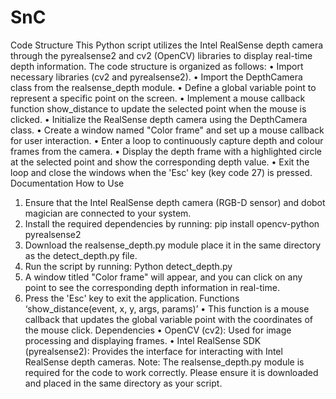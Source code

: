 # SnC


Code Structure
This Python script utilizes the Intel RealSense depth camera through the pyrealsense2 and cv2 (OpenCV) libraries to display real-time depth information. The code structure is organized as follows:
•	Import necessary libraries (cv2 and pyrealsense2).
•	Import the DepthCamera class from the realsense_depth module.
•	Define a global variable point to represent a specific point on the screen.
•	Implement a mouse callback function show_distance to update the selected point when the mouse is clicked.
•	Initialize the RealSense depth camera using the DepthCamera class.
•	Create a window named "Color frame" and set up a mouse callback for user interaction.
•	Enter a loop to continuously capture depth and colour frames from the camera.
•	Display the depth frame with a highlighted circle at the selected point and show the corresponding depth value.
•	Exit the loop and close the windows when the 'Esc' key (key code 27) is pressed.
Documentation
How to Use
1.	Ensure that the Intel RealSense depth camera (RGB-D sensor) and dobot magician are connected to your system.
2.	Install the required dependencies by running:
pip install opencv-python pyrealsense2 
3.	Download the realsense_depth.py module place it in the same directory as the detect_depth.py file.
4.	Run the script by running:
Python detect_depth.py
5.	A window titled "Color frame" will appear, and you can click on any point to see the corresponding depth information in real-time.
6.	Press the 'Esc' key to exit the application.
Functions
‘show_distance(event, x, y, args, params)’
•	This function is a mouse callback that updates the global variable point with the coordinates of the mouse click.
Dependencies
•	OpenCV (cv2): Used for image processing and displaying frames.
•	Intel RealSense SDK (pyrealsense2): Provides the interface for interacting with Intel RealSense depth cameras.
Note: The realsense_depth.py module is required for the code to work correctly. Please ensure it is downloaded and placed in the same directory as your script.
